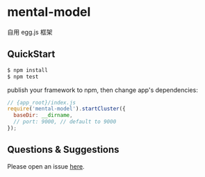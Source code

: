# mental-model

自用 egg.js 框架

## QuickStart

```bash
$ npm install
$ npm test
```

publish your framework to npm, then change app's dependencies:

```js
// {app_root}/index.js
require('mental-model').startCluster({
  baseDir: __dirname,
  // port: 9000, // default to 9000
});

```

## Questions & Suggestions

Please open an issue [here](https://github.com/eggjs/egg/issues).

